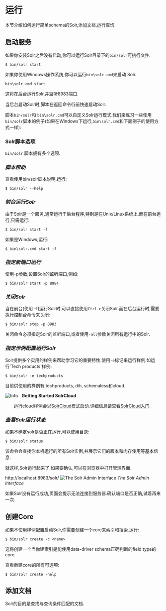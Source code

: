 # 运行

本节介绍如何运行简单schema的Solr,添加文档,运行查询.

## 启动服务

如果你安装Solr之后没有启动,你可以运行Solr目录下的```bin/solr```可执行文件.

    $ bin/solr start

如果你使用Windows操作系统,你可以运行```bin\solr.cmd```来启动 Solr.

    bin\solr.cmd start

这将在后台运行Solr,并监听8983端口.

当后台启动Solr时,脚本在返回命令行前快速启动Solr.

脚本```bin/solr```和 ```bin\solr.cmd```可以自定义Solr运行模式.我们来练习一些使用```bin/solr```脚本的例子(如果在Windows下运行,```bin\solr.cmd```和下面例子的使用方式一样):

### Solr脚本选项

```bin/solr``` 脚本拥有多个选项.

### *脚本帮助*

查看使用bin/solr脚本说明,运行:

    $ bin/solr --help

### *前台运行Solr*

由于Solr是一个服务,通常运行于后台程序,特别是在Unix/Linux系统上.而在前台运行,只需运行:

    $ bin/solr start -f
如果是Windows,运行:

    $ bin\solr.cmd start -f

### *指定新端口运行*

使用-p参数,设置Solr的监听端口,例如:

    $ bin/solr start -p 8984

### *关闭Solr*

当在前台(使用 -f)运行Solr时,可以直接使用```Ctrl-c```关闭Solr.而在后台运行时,需要执行控制台命令来关闭:

    $ bin/solr stop -p 8983

关闭命令必须指定Solr的监听端口,或者使用```-all```参数关闭所有运行中的Solr.

### *指定示例配置运行Solr*

Solr提供多个实用的样例来帮助学习它的重要特性.使用```-e```标记来运行样例.如运行'Tech products'样例:

    $ bin/solr -e techproducts

目前供使用的样例有:techproducts, dih, schemaless和cloud.


![Info](info.png)&nbsp;&nbsp;&nbsp;**Getting Started SolrCloud**

&nbsp;&nbsp;&nbsp;&nbsp;&nbsp;&nbsp;&nbsp;运行cloud样例会以[SolrCloud](/solrcloud.md)模式启动.详细信息请查看[SolrCloud入门](/solrcloud/start.md).


### *查看Solr运行状态*

如果不确定solr是否正在运行,可以使用目录:

    $ bin/solr status

该命令会查找你本机运行的所有Solr实例,并展示它们的版本和内存使用等基本信息.

就这样,Solr运行起来了.如果要确认,可以在浏览器中打开管理界面.

http://localhost:8983/solr/
![The Solr Admin Interface](admin.png)
*The Solr Admin Interface*

如果Solr没有运行成功,页面会提示无法连接到服务器.确认端口是否正确,试着再来一次.

## 创建Core

如果不使用样例配置启动Solr,你需要创建一个core来索引和搜索.运行:

    $ bin/solr create -c <name>

这将创建一个当你建索引是能使用data-driver schema正确判断的field type的core.

查看新建core的所有可选项:

    $ bin/solr create -help

## 添加文档

Solr的目的是查找与查询条件匹配的文档.